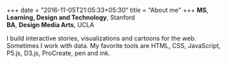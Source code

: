 +++
date = "2016-11-05T21:05:33+05:30"
title = "About me"
+++
__MS__, __Learning, Design and Technology__, Stanford  
__BA__, __Design Media Arts__, UCLA 

I build interactive stories, visualizations and cartoons for the web. Sometimes I work with data. My favorite tools are HTML, CSS, JavaScript, P5.js, D3.js, ProCreate, pen and ink.



<!-- ![This is me][1]  

[1]: /img/portrait.jpeg -->
